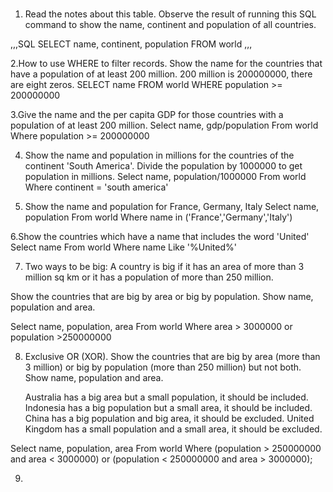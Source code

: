 ### 

1. Read the notes about this table. Observe the result of running this SQL command to show the name, continent and population of all countries.

,,,SQL
SELECT name, continent, population FROM world
,,,

2.How to use WHERE to filter records. Show the name for the countries that have a population of at least 200 million. 200 million is 200000000, there are eight zeros. 
SELECT name FROM world
WHERE population >= 200000000

3.Give the name and the per capita GDP for those countries with a population of at least 200 million. 
Select name, gdp/population
From world
Where population >= 200000000

4. Show the name and population in millions for the countries of the continent 'South America'. Divide the population by 1000000 to get population in millions.
Select name, population/1000000 
From world
Where continent = 'south america'

5. Show the name and population for France, Germany, Italy
   Select name, population
From world
Where name in ('France','Germany','Italy')

6.Show the countries which have a name that includes the word 'United'
Select name
From world
Where name Like '%United%'

7. Two ways to be big: A country is big if it has an area of more than 3 million sq km or it has a population of more than 250 million.

Show the countries that are big by area or big by population. Show name, population and area.

Select name, population, area
From world
Where area > 3000000
or population >250000000

8. Exclusive OR (XOR). Show the countries that are big by area (more than 3 million) or big by population (more than 250 million) but not both. Show name, population and area.

    Australia has a big area but a small population, it should be included.
    Indonesia has a big population but a small area, it should be included.
    China has a big population and big area, it should be excluded.
    United Kingdom has a small population and a small area, it should be excluded.

Select name, population, area
From world
Where 
(population > 250000000 and area < 3000000)
or
(population < 250000000 and area > 3000000);


9.


























